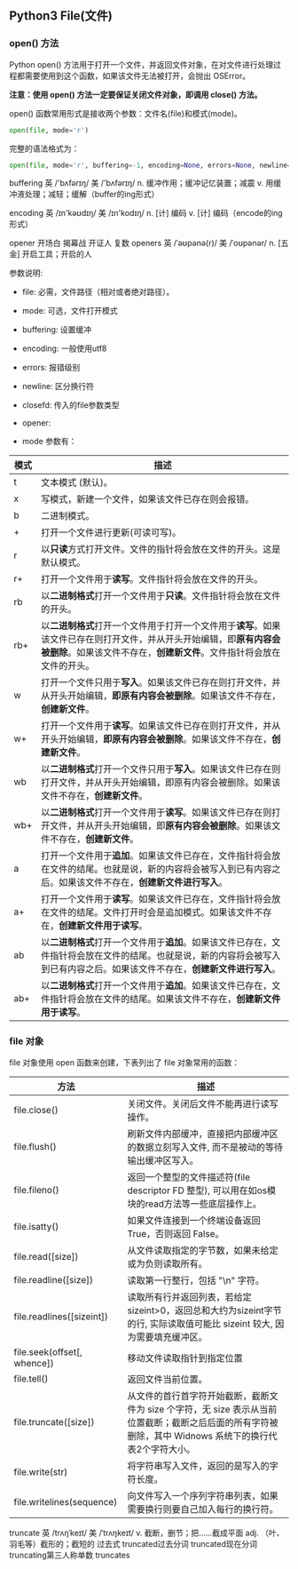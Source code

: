 ## Python3 File(文件)

### open() 方法

Python open() 方法用于打开一个文件，并返回文件对象，在对文件进行处理过程都需要使用到这个函数，如果该文件无法被打开，会抛出 OSError。

**注意：使用 open() 方法一定要保证关闭文件对象，即调用 close() 方法。**

open() 函数常用形式是接收两个参数：文件名(file)和模式(mode)。

```python
open(file, mode='r')
```

完整的语法格式为：

```python
open(file, mode='r', buffering=-1, encoding=None, errors=None, newline=None, closefd=True, opener=None)
```

buffering 英 /'bʌfərɪŋ/  美 /'bʌfərɪŋ/ n. 缓冲作用；缓冲记忆装置；减震 v. 用缓冲液处理；减轻；缓解（buffer的ing形式）

encoding 英 /ɪn'kəʊdɪŋ/  美 /ɪn'kodɪŋ/  n. [计] 编码 v. [计] 编码（encode的ing形式）

opener 开场白 揭幕战 开证人 复数 openers 英 /ˈəʊpənə(r)/  美 /ˈoʊpənər/ n. [五金] 开启工具；开启的人

参数说明:
* file: 必需，文件路径（相对或者绝对路径）。
* mode: 可选，文件打开模式
* buffering: 设置缓冲
* encoding: 一般使用utf8
* errors: 报错级别
* newline: 区分换行符
* closefd: 传入的file参数类型
* opener:

* mode 参数有：

| 模式 | 描述 |
| --- | --- |
| t | 文本模式 (默认)。 |
| x | 写模式，新建一个文件，如果该文件已存在则会报错。 |
| b | 二进制模式。 |
| + | 打开一个文件进行更新(可读可写)。 |
| r | 以**只读**方式打开文件。文件的指针将会放在文件的开头。这是默认模式。 |
| r+ | 打开一个文件用于**读写**。文件指针将会放在文件的开头。 |
| rb | 以**二进制格式**打开一个文件用于**只读**。文件指针将会放在文件的开头。 |
| rb+ | 以**二进制格式**打开一个文件用于打开一个文件用于**读写**。如果该文件已存在则打开文件，并从开头开始编辑，即**原有内容会被删除**。如果该文件不存在，**创建新文件**。文件指针将会放在文件的开头。 |
| w | 打开一个文件只用于**写入**。如果该文件已存在则打开文件，并从开头开始编辑，**即原有内容会被删除**。如果该文件不存在，**创建新文件**。 |
| w+ | 打开一个文件用于**读写**。如果该文件已存在则打开文件，并从开头开始编辑，**即原有内容会被删除**。如果该文件不存在，**创建新文件**。 |
| wb | 以**二进制格式**打开一个文件只用于**写入**。如果该文件已存在则打开文件，并从开头开始编辑，即原有内容会被删除。如果该文件不存在，**创建新文件**。 |
| wb+ | 以**二进制格式**打开一个文件用于**读写**。如果该文件已存在则打开文件，并从开头开始编辑，即**原有内容会被删除**。如果该文件不存在，**创建新文件**。|
| a | 打开一个文件用于**追加**。如果该文件已存在，文件指针将会放在文件的结尾。也就是说，新的内容将会被写入到已有内容之后。如果该文件不存在，**创建新文件进行写入**。|
| a+ | 打开一个文件用于**读写**。如果该文件已存在，文件指针将会放在文件的结尾。文件打开时会是追加模式。如果该文件不存在，**创建新文件用于读写**。|
| ab | 以**二进制格式**打开一个文件用于**追加**。如果该文件已存在，文件指针将会放在文件的结尾。也就是说，新的内容将会被写入到已有内容之后。如果该文件不存在，**创建新文件进行写入**。|
| ab+ | 以**二进制格式**打开一个文件用于**追加**。如果该文件已存在，文件指针将会放在文件的结尾。如果该文件不存在，**创建新文件用于读写**。|

### file 对象

file 对象使用 open 函数来创建，下表列出了 file 对象常用的函数：

| 方法 | 描述 |
| --- | --- |
| file.close() | 关闭文件。关闭后文件不能再进行读写操作。 |
| file.flush() | 刷新文件内部缓冲，直接把内部缓冲区的数据立刻写入文件, 而不是被动的等待输出缓冲区写入。 |
| file.fileno() | 返回一个整型的文件描述符(file descriptor FD 整型), 可以用在如os模块的read方法等一些底层操作上。 |
| file.isatty() | 如果文件连接到一个终端设备返回 True，否则返回 False。 |
| file.read([size]) | 从文件读取指定的字节数，如果未给定或为负则读取所有。 |
| file.readline([size]) | 读取第一行整行，包括 "\n" 字符。 |
| file.readlines([sizeint]) | 读取所有行并返回列表，若给定sizeint>0，返回总和大约为sizeint字节的行, 实际读取值可能比 sizeint 较大, 因为需要填充缓冲区。 |
| file.seek(offset[, whence]) | 移动文件读取指针到指定位置 |
| file.tell() | 返回文件当前位置。 |
| file.truncate([size]) | 从文件的首行首字符开始截断，截断文件为 size 个字符，无 size 表示从当前位置截断；截断之后后面的所有字符被删除，其中 Widnows 系统下的换行代表2个字符大小。 |
| file.write(str) | 将字符串写入文件，返回的是写入的字符长度。 |
| file.writelines(sequence) | 向文件写入一个序列字符串列表，如果需要换行则要自己加入每行的换行符。 |

truncate 英 /trʌŋˈkeɪt/  美 /ˈtrʌŋkeɪt/ v. 截断，删节；把……截成平面 adj. （叶、羽毛等）截形的；截短的 过去式 truncated过去分词 truncated现在分词 truncating第三人称单数 truncates
